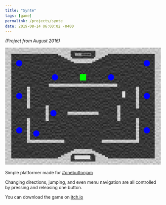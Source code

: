 ```yaml
---
title: "Synte"
tags: [game]
permalink: /projects/synte
date: 2019-08-14 06:00:02 -0400
---
```


*(Project from August 2016)*

![](/img/projects/synte.png)

Simple platformer made for [#onebuttonjam](https://itch.io/jam/one-button-to-rule-all-jam)

Changing directions, jumping, and even menu navigation are all controlled by pressing and releasing one button.

You can download the game on [itch.io](https://parameterized.itch.io/synte)
